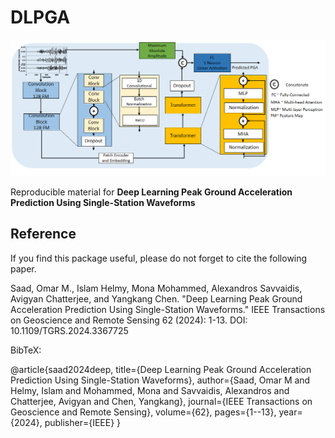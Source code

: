 # DLPGA

![LOGO](https://github.com/omarmohamed15/DLPGA/blob/main/Fig1.png)

Reproducible material for **Deep Learning Peak Ground Acceleration Prediction Using Single-Station Waveforms**


## Reference
If you find this package useful, please do not forget to cite the following paper.

Saad, Omar M., Islam Helmy, Mona Mohammed, Alexandros Savvaidis, Avigyan Chatterjee, and Yangkang Chen. "Deep Learning Peak Ground Acceleration Prediction Using Single-Station Waveforms." IEEE Transactions on Geoscience and Remote Sensing 62 (2024): 1-13. DOI: 10.1109/TGRS.2024.3367725
    
BibTeX:
	
@article{saad2024deep,
  title={Deep Learning Peak Ground Acceleration Prediction Using Single-Station Waveforms},
  author={Saad, Omar M and Helmy, Islam and Mohammed, Mona and Savvaidis, Alexandros and Chatterjee, Avigyan and Chen, Yangkang},
  journal={IEEE Transactions on Geoscience and Remote Sensing},
  volume={62},
  pages={1--13},
  year={2024},
  publisher={IEEE}
}
